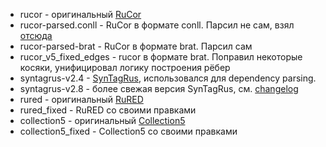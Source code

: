 * rucor - оригинальный [RuCor](http://rucoref.maimbava.net/)
* rucor-parsed.conll - RuCor в формате conll. Парсил не сам, взял [отсюда](https://github.com/polyankaglade/RuCor2SpanBert/blob/master/Data/train.russian.v4_gold_conll)
* rucor-parsed-brat - RuCor в формате brat. Парсил сам
* rucor_v5_fixed_edges - rucor в формате brat. Поправил некоторые косяки, унифицировал логику построения рёбер
* syntagrus-v2.4 - [SynTagRus](https://github.com/UniversalDependencies/UD_Russian-SynTagRus), использовался для dependency parsing.
* syntagrus-v2.8 - более свежая версия SynTagRus, см. [changelog](https://github.com/UniversalDependencies/UD_Russian-SynTagRus#changelog)
* rured - оригинальный [RuRED](https://github.com/InstituteForIndustrialEconomics/rured)
* rured_fixed - RuRED со своими правками
* collection5 - оригинальный [Collection5](https://labinform.ru/pub/named_entities/descr_ne.htm)
* collection5_fixed - Collection5 со своими правками